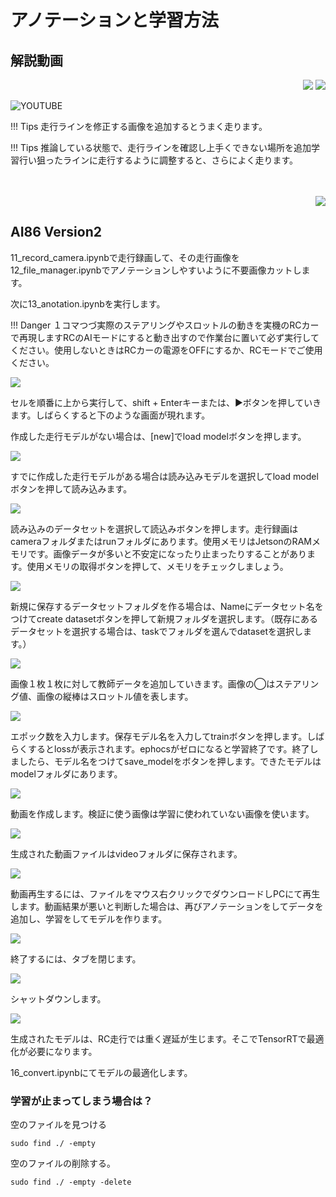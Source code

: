 # アノテーションと学習方法

## 解説動画

<div style="text-align:right;">
<img src="./../img/signatureboardAI86V2.png">
<img src="./../img/signatureboardAI86V1.png">
</div>

![YOUTUBE](gz_bV-wJAO0)

!!! Tips
    走行ラインを修正する画像を追加するとうまく走ります。

!!! Tips
    推論している状態で、走行ラインを確認し上手くできない場所を追加学習行い狙ったラインに走行するように調整すると、さらによく走ります。

<br>
<br>
<div style="text-align:right;">
<img src="./../img/signatureboardAI86V2.png">
</div>

## AI86 Version2

11_record_camera.ipynbで走行録画して、その走行画像を12_file_manager.ipynbでアノテーションしやすいように不要画像カットします。

次に13_anotation.ipynbを実行します。

!!! Danger
    １コマつづ実際のステアリングやスロットルの動きを実機のRCカーで再現しますRCのAIモードにすると動き出すので作業台に置いて必ず実行してください。使用しないときはRCカーの電源をOFFにするか、RCモードでご使用ください。


![](./img/anotation/ano0.png)

セルを順番に上から実行して、shift + Enterキーまたは、▶️ボタンを押していきます。しばらくすると下のような画面が現れます。

作成した走行モデルがない場合は、[new]でload modelボタンを押します。

![](./img/anotation/ano1.png)

すでに作成した走行モデルがある場合は読み込みモデルを選択してload modelボタンを押して読み込みます。

![](./img/anotation/ano2.png)

読み込みのデータセットを選択して読込みボタンを押します。走行録画はcameraフォルダまたはrunフォルダにあります。使用メモリはJetsonのRAMメモリです。画像データが多いと不安定になったり止まったりすることがあります。使用メモリの取得ボタンを押して、メモリをチェックしましょう。

![](./img/anotation/ano3.png)

新規に保存するデータセットフォルダを作る場合は、Nameにデータセット名をつけてcreate datasetボタンを押して新規フォルダを選択します。（既存にあるデータセットを選択する場合は、taskでフォルダを選んでdatasetを選択します。）

![](./img/anotation/ano4.png)

画像１枚１枚に対して教師データを追加していきます。画像の◯はステアリング値、画像の縦棒はスロットル値を表します。

![](./img/anotation/ano12.png)

エポック数を入力します。保存モデル名を入力してtrainボタンを押します。しばらくするとlossが表示されます。ephocsがゼロになると学習終了です。終了しましたら、モデル名をつけてsave_modelをボタンを押します。できたモデルはmodelフォルダにあります。

![](./img/anotation/ano6.png)

動画を作成します。検証に使う画像は学習に使われていない画像を使います。

![](./img/anotation/ano7.png)

生成された動画ファイルはvideoフォルダに保存されます。

![](./img/anotation/ano8.png)

動画再生するには、ファイルをマウス右クリックでダウンロードしPCにて再生します。動画結果が悪いと判断した場合は、再びアノテーションをしてデータを追加し、学習をしてモデルを作ります。

![](./img/anotation/ano9.png)

終了するには、タブを閉じます。

![](./img/anotation/ano11.png)

シャットダウンします。

![](./img/anotation/ano10.png)

生成されたモデルは、RC走行では重く遅延が生じます。そこでTensorRTで最適化が必要になります。

16_convert.ipynbにてモデルの最適化します。


### 学習が止まってしまう場合は？

空のファイルを見つける

```
sudo find ./ -empty
```

空のファイルの削除する。

```
sudo find ./ -empty -delete
```

